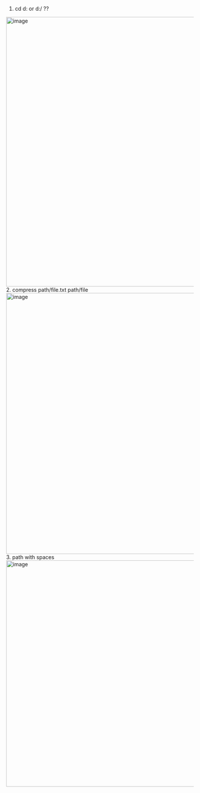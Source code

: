 1. cd d: or d:/ ??
<img width="723" alt="image" src="https://user-images.githubusercontent.com/70836484/207137664-7daca00e-2a1e-4b87-ab3e-d12d482e7bc4.png">
2. compress path/file.txt path/file
<img width="700" alt="image" src="https://user-images.githubusercontent.com/70836484/207137932-07b71bb8-3f47-4a18-b869-bf6d7b86f3b4.png">
3. path with spaces
<img width="607" alt="image" src="https://user-images.githubusercontent.com/70836484/207138243-069b5561-4a0c-4c32-b8c9-09f60cfe73c4.png">
